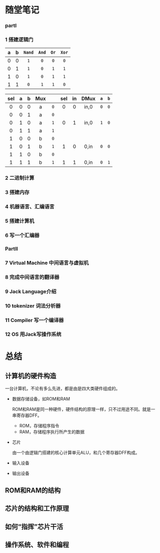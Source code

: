 # 随堂笔记
### partI
### 1 搭建逻辑门



|a|b|`Nand`|`And`|`Or`|`Xor`
|:---:|:---:|:---:|:---:|:---:|:---:
|0|0|`1`|`0`|`0`|`0`
|0|1|`1`|`0`|`1`|`1`
|1|0|`1`|`0`|`1`|`1`
|1|1|`0`|`1`|`1`|`0` 

|sel|a|b|Mux|`  `|sel|in|DMux|`a`|`b`
|:---:|:---:|:---:|:---:|:---:|:---:|:---:|:---:|:---:|:---:
|0|0|0|a|`0`|0|0|in,0|`0`|`0`
|0|0|1|a|`0`
|0|1|0|a|`1`|0|1|in,0|`1`|`0`
|0|1|1|a|`1`
|1|0|0|b|`0`
|1|0|1|b|`1`|1|0|0,in|`0`|`0`
|1|1|0|b|`0`
|1|1|1|b|`1`|1|1|0,in|`0`|`1` 

### 2 二进制计算
### 3 搭建内存
### 4 机器语言、汇编语言
### 5 搭建计算机
### 6 写一个汇编器
### PartII
### 7 Virtual Machine 中间语言与虚拟机
### 8 完成中间语言的翻译器
### 9 Jack Language介绍
### 10 tokenizer 词法分析器
### 11 Compiler 写一个编译器
### 12 OS 用Jack写操作系统
# 总结
## 计算机的硬件构造

一台计算机，不论有多么先进，都是由是四大类硬件组成的。

- 数据存储设备，如ROM和RAM
  
  ROM和RAM是同一种硬件，硬件结构的原理一样，只不过用途不同。就是一串寄存器DFF。
  - ROM，存储程序指令
  - RAM，存储程序执行所产生的数据

- 芯片

  由一个由逻辑门搭建的核心计算单元ALU，和几个寄存器DFF构成。
  
- 输入设备

  
  
- 输出设备
  
## ROM和RAM的结构
## 芯片的结构和工作原理
## 如何“指挥”芯片干活
## 
## 操作系统、软件和编程
